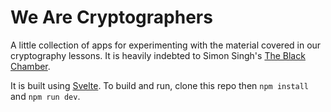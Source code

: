 # We Are Cryptographers

A little collection of apps for experimenting with the material covered in our cryptography lessons. It is heavily indebted to Simon Singh's [The Black Chamber](https://www.simonsingh.net/The_Black_Chamber/_).

It is built using [Svelte](https://www.svelte.dev). To build and run, clone this repo then `npm install` and `npm run dev`.
